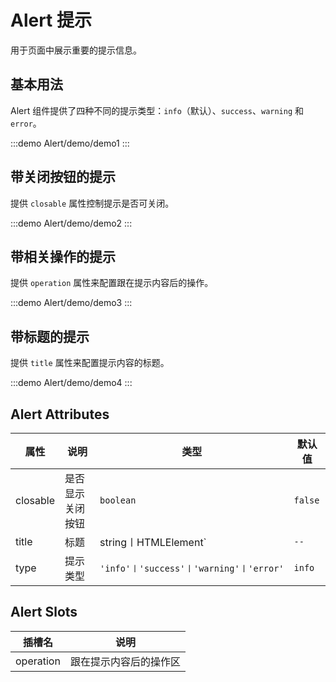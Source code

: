 # Alert 提示

用于页面中展示重要的提示信息。

## 基本用法

Alert 组件提供了四种不同的提示类型：`info`（默认）、`success`、`warning` 和 `error`。

:::demo
Alert/demo/demo1
:::

## 带关闭按钮的提示

提供 `closable` 属性控制提示是否可关闭。

:::demo
Alert/demo/demo2
:::

## 带相关操作的提示

提供 `operation` 属性来配置跟在提示内容后的操作。

:::demo
Alert/demo/demo3
:::

## 带标题的提示

提供 `title` 属性来配置提示内容的标题。

:::demo
Alert/demo/demo4
:::

## Alert Attributes

| 属性      | 说明                   | 类型                 | 默认值 |
| --------- | ---------------------- | -------------------- | ------ |
| closable  | 是否显示关闭按钮       | `boolean`            | `false`   |
| title     | 标题                   | string〡HTMLElement` | `--`   |
| type      | 提示类型               | `'info'〡'success'〡'warning'〡'error'`     | `info`   |

## Alert Slots

| 插槽名      | 说明                   |
| --------- | ---------------------- |
| operation | 跟在提示内容后的操作区 |
